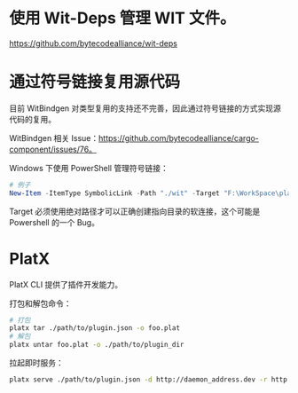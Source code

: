 # 使用 Wit-Deps 管理 WIT 文件。

https://github.com/bytecodealliance/wit-deps

# 通过符号链接复用源代码

目前 WitBindgen 对类型复用的支持还不完善，因此通过符号链接的方式实现源代码的复用。

WitBindgen 相关 Issue：https://github.com/bytecodealliance/cargo-component/issues/76。

Windows 下使用 PowerShell 管理符号链接：

```powershell
# 例子
New-Item -ItemType SymbolicLink -Path "./wit" -Target "F:\WorkSpace\plat_plugins\web_tool\wit"
```

Target 必须使用绝对路径才可以正确创建指向目录的软连接，这个可能是 Powershell 的一个 Bug。

# PlatX

PlatX CLI 提供了插件开发能力。

打包和解包命令：

```sh
# 打包
platx tar ./path/to/plugin.json -o foo.plat
# 解包
platx untar foo.plat -o ./path/to/plugin_dir
```

拉起即时服务：

```sh
platx serve ./path/to/plugin.json -d http://daemon_address.dev -r http://vite_server.dev -p port
```
